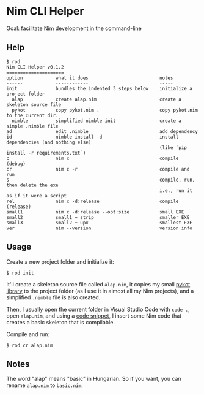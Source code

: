 Nim CLI Helper
==============

Goal: facilitate Nim development in the command-line

Help
----

```
$ rod
Nim CLI Helper v0.1.2
=====================
option            what it does                          notes
------            ------------                          -----
init              bundles the indented 3 steps below    initialize a project folder
  alap            create alap.nim                       create a skeleton source file
  pykot           copy pykot.nim .                      copy pykot.nim to the current dir.
  nimble          simplified nimble init                create a simple .nimble file
ad                edit .nimble                          add dependency
id                nimble install -d                     install dependencies (and nothing else)
                                                        (like `pip install -r requirements.txt`)
c                 nim c                                 compile (debug)
cr                nim c -r                              compile and run
s                                                       compile, run, then delete the exe
                                                        i.e., run it as if it were a script
rel               nim c -d:release                      compile (release)
small1            nim c -d:release --opt:size           small EXE
small2            small1 + strip                        smaller EXE
small3            small2 + upx                          smallest EXE
ver               nim --version                         version info
```

Usage
-----

Create a new project folder and initialize it:

```
$ rod init
```

It'll create a skeleton source file called `alap.nim`, it copies my small
[pykot library](https://github.com/jabbalaci/nimpykot) to the project folder
(as I use it in almost all my Nim projects), and a simplified `.nimble` file
is also created.

Then, I usually open the current folder in Visual Studio Code with `code .`, open `alap.nim`, and
using a [code snippet](https://github.com/jabbalaci/dotfiles/blob/master/.config/Code/User/snippets/nim.json),
I insert some Nim code that creates a basic skeleton that is compilable.

Compile and run:

```
$ rod cr alap.nim
```

Notes
-----

The word "alap" means "basic" in Hungarian. So if you want, you can rename `alap.nim` to `basic.nim`.
